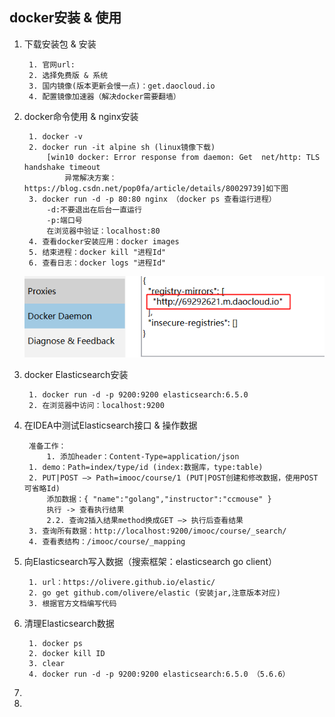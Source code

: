 ## docker安装 & 使用
1. 下载安装包 & 安装

        1. 官网url:
        2. 选择免费版 & 系统
        3. 国内镜像(版本更新会慢一点)：get.daocloud.io
        4. 配置镜像加速器（解决docker需要翻墙）
2. docker命令使用 & nginx安装 
        
        1. docker -v
        2. docker run -it alpine sh (linux镜像下载)
            [win10 docker: Error response from daemon: Get  net/http: TLS handshake timeout
                异常解决方案：https://blog.csdn.net/pop0fa/article/details/80029739]如下图
        3. docker run -d -p 80:80 nginx （docker ps 查看运行进程）
            -d:不要退出在后台一直运行
            -p:端口号
            在浏览器中验证：localhost:80
        4. 查看docker安装应用：docker images
        5. 结束进程：docker kill "进程Id"
        6. 查看日志：docker logs "进程Id"
    ![Image text](lang/img/setting.png)
3. docker Elasticsearch安装

        1. docker run -d -p 9200:9200 elasticsearch:6.5.0
        2. 在浏览器中访问：localhost:9200
4. 在IDEA中测试Elasticsearch接口 & 操作数据

        准备工作：
            1. 添加header：Content-Type=application/json
        1. demo：Path=index/type/id (index:数据库，type:table)
        2. PUT|POST —> Path=imooc/course/1 (PUT|POST创建和修改数据，使用POST可省略Id)
            添加数据：{ "name":"golang","instructor":"ccmouse" }
            执行 -> 查看执行结果
            2.2. 查询2插入结果method换成GET —> 执行后查看结果
        3. 查询所有数据：http://localhost:9200/imooc/course/_search/
        4. 查看表结构：/imooc/course/_mapping
5. 向Elasticsearch写入数据（搜索框架：elasticsearch go client）

        1. url：https://olivere.github.io/elastic/
        2. go get github.com/olivere/elastic (安装jar,注意版本对应)
        3. 根据官方文档编写代码
6. 清理Elasticsearch数据
    
        1. docker ps
        2. docker kill ID
        3. clear
        4. docker run -d -p 9200:9200 elasticsearch:6.5.0 （5.6.6）
7. 
8. 